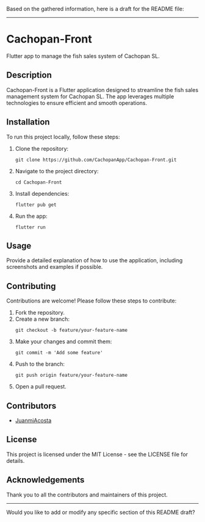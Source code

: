 Based on the gathered information, here is a draft for the README file:

---

# Cachopan-Front

Flutter app to manage the fish sales system of Cachopan SL.

## Description

Cachopan-Front is a Flutter application designed to streamline the fish sales management system for Cachopan SL. The app leverages multiple technologies to ensure efficient and smooth operations.

## Installation

To run this project locally, follow these steps:

1. Clone the repository:
   ```
   git clone https://github.com/CachopanApp/Cachopan-Front.git
   ```
2. Navigate to the project directory:
   ```
   cd Cachopan-Front
   ```
3. Install dependencies:
   ```
   flutter pub get
   ```
4. Run the app:
   ```
   flutter run
   ```

## Usage

Provide a detailed explanation of how to use the application, including screenshots and examples if possible.

## Contributing

Contributions are welcome! Please follow these steps to contribute:

1. Fork the repository.
2. Create a new branch:
   ```
   git checkout -b feature/your-feature-name
   ```
3. Make your changes and commit them:
   ```
   git commit -m 'Add some feature'
   ```
4. Push to the branch:
   ```
   git push origin feature/your-feature-name
   ```
5. Open a pull request.

## Contributors

- [JuanmiAcosta](https://github.com/JuanmiAcosta)

## License

This project is licensed under the MIT License - see the LICENSE file for details.

## Acknowledgements

Thank you to all the contributors and maintainers of this project.

---

Would you like to add or modify any specific section of this README draft?
